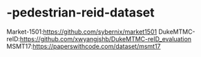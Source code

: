 # -pedestrian-reid-dataset
Market-1501:https://github.com/sybernix/market1501  DukeMTMC-reID:https://github.com/xwyangjshb/DukeMTMC-reID_evaluation MSMT17:https://paperswithcode.com/dataset/msmt17
